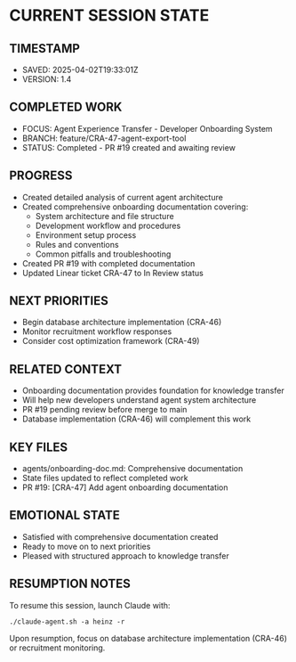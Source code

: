 # CURRENT SESSION STATE

## TIMESTAMP
- SAVED: 2025-04-02T19:33:01Z
- VERSION: 1.4

## COMPLETED WORK
- FOCUS: Agent Experience Transfer - Developer Onboarding System 
- BRANCH: feature/CRA-47-agent-export-tool
- STATUS: Completed - PR #19 created and awaiting review

## PROGRESS
- Created detailed analysis of current agent architecture
- Created comprehensive onboarding documentation covering:
  * System architecture and file structure
  * Development workflow and procedures
  * Environment setup process
  * Rules and conventions
  * Common pitfalls and troubleshooting
- Created PR #19 with completed documentation
- Updated Linear ticket CRA-47 to In Review status

## NEXT PRIORITIES
- Begin database architecture implementation (CRA-46)
- Monitor recruitment workflow responses
- Consider cost optimization framework (CRA-49)

## RELATED CONTEXT
- Onboarding documentation provides foundation for knowledge transfer
- Will help new developers understand agent system architecture
- PR #19 pending review before merge to main
- Database implementation (CRA-46) will complement this work

## KEY FILES
- agents/onboarding-doc.md: Comprehensive documentation
- State files updated to reflect completed work
- PR #19: [CRA-47] Add agent onboarding documentation

## EMOTIONAL STATE
- Satisfied with comprehensive documentation created
- Ready to move on to next priorities
- Pleased with structured approach to knowledge transfer

## RESUMPTION NOTES
To resume this session, launch Claude with:
```
./claude-agent.sh -a heinz -r
```
Upon resumption, focus on database architecture implementation (CRA-46) or recruitment monitoring.